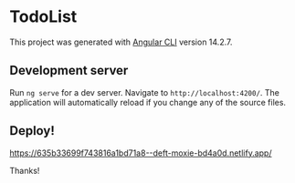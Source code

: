 # TodoList

This project was generated with [Angular CLI](https://github.com/angular/angular-cli) version 14.2.7.

## Development server

Run `ng serve` for a dev server. Navigate to `http://localhost:4200/`. The application will automatically reload if you change any of the source files.

## Deploy!

https://635b33699f743816a1bd71a8--deft-moxie-bd4a0d.netlify.app/

Thanks!
